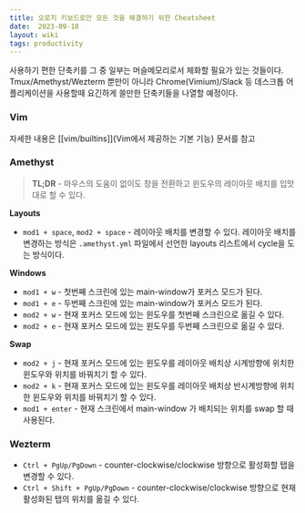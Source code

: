 ```yaml
---
title: 오로지 키보드로만 모든 것을 해결하기 위한 Cheatsheet
date:  2023-09-18
layout: wiki
tags: productivity
---
```


사용하기 편한 단축키를 그 중 일부는 머슬메모리로서 체화할 필요가 있는 것들이다.
Tmux/Amethyst/Wezterm 뿐만이 아니라 Chrome(Vimium)/Slack 등 데스크톱 어플리케이션을 사용할때 요긴하게 쓸만한 단축키들을 나열할 예정이다.

### Vim

자세한 내용은 [[vim/builtins]]{Vim에서 제공하는 기본 기능} 문서를 참고

### Amethyst

> **TL;DR** - 마우스의 도움이 없이도 창을 전환하고 윈도우의 레이아웃 배치를 입맛대로 할 수 있다.

**Layouts**

* `mod1 + space`, `mod2 + space` - 레이아웃 배치를 변경할 수 있다. 레이아웃 배치를 변경하는 방식은 `.amethyst.yml` 파일에서 선언한 layouts 리스트에서 cycle을 도는 방식이다.

**Windows**

* `mod1 + w` - 첫번째 스크린에 있는 main-window가 포커스 모드가 된다.
* `mod1 + e` - 두번째 스크린에 있는 main-window가 포커스 모드가 된다.
* `mod2 + w` - 현재 포커스 모드에 있는 윈도우를 첫번째 스크린으로 옮길 수 있다.
* `mod2 + e` - 현재 포커스 모드에 있는 윈도우를 두번째 스크린으로 옮길 수 있다.

**Swap**

* `mod2 + j` - 현재 포커스 모드에 있는 윈도우를 레이아웃 배치상 시계방향에 위치한 윈도우와 위치를 바꿔치기 할 수 있다.
* `mod2 + k` - 현재 포커스 모드에 있는 윈도우를 레이아웃 배치상 반시계방향에 위치한 윈도우와 위치를 바꿔치기 할 수 있다.
* `mod1 + enter` - 현재 스크린에서 main-window 가 배치되는 위치를 swap 할 때 사용된다.

### Wezterm

* `Ctrl + PgUp/PgDown` - counter-clockwise/clockwise 방향으로 활성화할 탭을 변경할 수 있다.
* `Ctrl + Shift + PgUp/PgDown` - counter-clockwise/clockwise 방향으로 현재 활성화된 탭의 위치를 옮길 수 있다.
